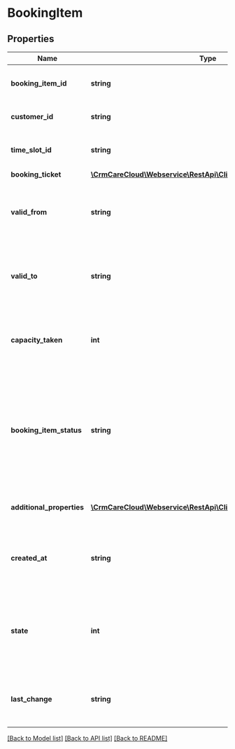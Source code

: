 # BookingItem

## Properties
Name | Type | Description | Notes
------------ | ------------- | ------------- | -------------
**booking_item_id** | **string** | The unique id of the booking item | [optional] 
**customer_id** | **string** | The unique id of the customer | [optional] 
**time_slot_id** | **string** | The unique id of the booking time slot | 
**booking_ticket** | [**\CrmCareCloud\Webservice\RestApi\Client\Model\BookingTicket**](BookingTicket.md) |  | [optional] 
**valid_from** | **string** | Date and time when time slot starts *(YYYY-MM-DD HH:MM:SS)* | [optional] 
**valid_to** | **string** | Date and time when time slot ends *(YYYY-MM-DD HH:MM:SS)* | [optional] 
**capacity_taken** | **int** | How much capacity is taken by the booking item. If not set, value is 1 | [optional] [default to 1]
**booking_item_status** | **string** | Current status of the booking item from resource [booking-statuses](#tag/Booking-statuses). If not set, CareCloud uses default booking status. | [optional] 
**additional_properties** | [**\CrmCareCloud\Webservice\RestApi\Client\Model\PropertyRecord[]**](PropertyRecord.md) | List of additional property records | [optional] 
**created_at** | **string** | Date and time of the booking item *(YYYY-MM-DD HH:MM:SS)* | 
**state** | **int** | State of the booking item record *Possible values are: 0 - deleted / 1 - active / 2 - non active* | [optional] 
**last_change** | **string** | Date and time of the last change *(YYYY-MM-DD HH:MM:SS)* | [optional] 

[[Back to Model list]](../../README.md#documentation-for-models) [[Back to API list]](../../README.md#documentation-for-api-endpoints) [[Back to README]](../../README.md)

